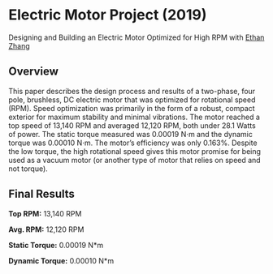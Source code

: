 # Electric Motor Project (2019)
Designing and Building an Electric Motor Optimized for High RPM with [Ethan Zhang](https://www.linkedin.com/in/ethnzhng/)

## Overview
This paper describes the design process and results of a two-phase, four pole, brushless, DC electric motor that was optimized for rotational speed (RPM). Speed optimization was primarily in the form of a robust, compact exterior for maximum stability and minimal vibrations. The motor reached a top speed of 13,140 RPM and averaged 12,120 RPM, both under 28.1 Watts of power. The static torque measured was 0.00019 N⋅m and the dynamic torque was 0.00010 N⋅m. The motor’s efficiency was only 0.163%. Despite the low torque, the high rotational speed gives this motor promise for being used as a vacuum motor (or another type of motor that relies on speed and not torque). 

## Final Results
**Top RPM:** 13,140 RPM

**Avg. RPM:** 12,120 RPM

**Static Torque:** 0.00019 N*m

**Dynamic Torque:** 0.00010 N*m

